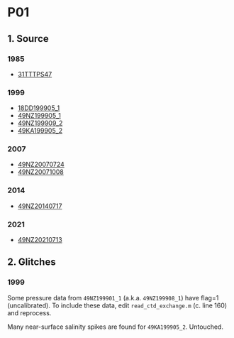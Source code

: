 # P01
## 1. Source

### 1985
+ [31TTTPS47](https://cchdo.ucsd.edu/cruise/31TTTPS47)

### 1999
+ [18DD199905_1](https://cchdo.ucsd.edu/cruise/18DD199905_1)
+ [49NZ199905_1](https://cchdo.ucsd.edu/cruise/49NZ199905_1)
+ [49NZ199909_2](https://cchdo.ucsd.edu/cruise/49NZ199909_2)
+ [49KA199905_2](https://cchdo.ucsd.edu/cruise/49KA199905_1)

### 2007
+ [49NZ20070724](https://cchdo.ucsd.edu/cruise/49NZ20070724)
+ [49NZ20071008](https://cchdo.ucsd.edu/cruise/49NZ20071008)

### 2014
+ [49NZ20140717](https://cchdo.ucsd.edu/cruise/49NZ20140717)

### 2021
+ [49NZ20210713](https://cchdo.ucsd.edu/cruise/49NZ20210713)


## 2. Glitches

### 1999
Some pressure data from `49NZ199901_1` (a.k.a. `49NZ199908_1`) have flag=1 (uncalibrated).
To include these data, edit `read_ctd_exchange.m` (c. line 160) and reprocess.

Many near-surface salinity spikes are found for `49KA199905_2`. Untouched.
